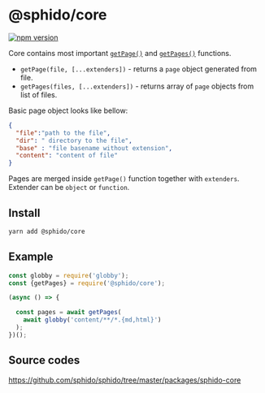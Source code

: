 # @sphido/core

[![npm version](https://badge.fury.io/js/%40sphido%2Fcore.svg)](https://badge.fury.io/js/%40sphido%2Fcore)

Core contains most important [`getPage()`](https://github.com/sphido/sphido/blob/master/packages/sphido-core/lib/get-page.js) 
and [`getPages()`](https://github.com/sphido/sphido/blob/master/packages/sphido-core/lib/get-page.js) functions.

* `getPage(file, [...extenders])` - returns a `page` object generated from file.
* `getPages(files, [...extenders])` - returns array of `page` objects from list of files. 

Basic page object looks like bellow:

```json
{
  "file":"path to the file",
  "dir": " directory to the file",
  "base" : "file basename without extension",
  "content": "content of file"
}
```

Pages are merged inside `getPage()` function together with `extenders`. Extender can be `object` or `function`.    


## Install

```bash
yarn add @sphido/core
```

## Example

```javascript
const globby = require('globby');
const {getPages} = require('@sphido/core');

(async () => {

  const pages = await getPages(
    await globby('content/**/*.{md,html}')
  );
})();
```

## Source codes

https://github.com/sphido/sphido/tree/master/packages/sphido-core